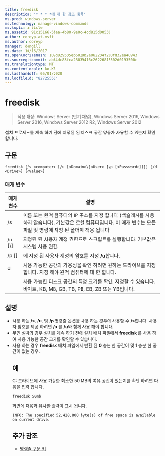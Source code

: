 ```yaml
---
title: freedisk
description: '* * * *에 대 한 참조 항목'
ms.prod: windows-server
ms.technology: manage-windows-commands
ms.topic: article
ms.assetid: 91c15166-5baa-4b80-9e0c-4cd815d00530
author: coreyp-at-msft
ms.author: coreyp
manager: dongill
ms.date: 10/16/2017
ms.openlocfilehash: 102d829535eb6028b2a062234f280fd32ea48943
ms.sourcegitcommit: ab64dc83fca28039416c26226815502d0193500c
ms.translationtype: MT
ms.contentlocale: ko-KR
ms.lasthandoff: 05/01/2020
ms.locfileid: "82725551"
---
```

# <a name="freedisk"></a>freedisk

> 적용 대상: Windows Server (반기 채널), Windows Server 2019, Windows Server 2016, Windows Server 2012 R2, Windows Server 2012

설치 프로세스를 계속 하기 전에 지정된 된 디스크 공간 양을가 사용할 수 있는지 확인 합니다.

## <a name="syntax"></a>구문
```
freedisk [/s <computer> [/u [<Domain>\]<User> [/p [<Password>]]]] [/d <Drive>] [<Value>]
```
### <a name="parameters"></a>매개 변수

|       매개 변수       |                                                                                         설명                                                                                          |
|-----------------------|----------------------------------------------------------------------------------------------------------------------------------------------------------------------------------------------|
|     /s<computer>     | 이름 또는 원격 컴퓨터의 IP 주소를 지정 합니다 (백슬래시를 사용 하지 않습니다). 기본값은 로컬 컴퓨터입니다. 이 매개 변수는 모든 파일 및 명령에 지정 된 폴더에 적용 됩니다. |
| /u [<Domain>\\]<User> |                                            지정된 된 사용자 계정 권한으로 스크립트를 실행합니다. 기본값은 시스템 사용 권한.                                            |
|    /p [<Password>]    |                                                           에 지정 된 사용자 계정의 암호를 지정 **/u**합니다.                                                            |
|      d<Drive>       |                              사용 가능한 공간의 가용성을 확인 하려면 원하는 드라이브를 지정 합니다. 지정 해야 <Drive>원격 컴퓨터에 대 한 합니다.                               |
|        <Value>        |                                     사용 가능한 디스크 공간의 특정 크기를 확인. 지정할 수 있습니다. <Value>바이트, KB, MB, GB, TB, PB, EB, ZB 또는 YB입니다.                                      |

## <a name="remarks"></a>설명
- 사용 하는 **/s**, **/u**, 및 **/p** 명령줄 옵션을 사용 하는 경우에 사용할 수 **/s**합니다. 사용자 암호를 제공 하려면 **/p** 를 **/u**와 함께 사용 해야 합니다.
- 무인 설치의 경우 설치를 계속 하기 전에 설치 배치 파일에서 **freedisk** 를 사용 하 여 사용 가능한 공간 크기를 확인할 수 있습니다.
- 사용 하는 경우 **freedisk** 배치 파일에서 반환 된 **0** 충분 한 공간이 및 **1** 충분 한 공간이 없는 경우.
  ## <a name="examples"></a>예
  C: 드라이브에 사용 가능한 최소한 50 MB의 여유 공간이 있는지를 확인 하려면 다음을 입력 합니다.
  ```
  freedisk 50mb 
  ```
  화면에 다음과 유사한 출력이 표시 됩니다.
  ```
  INFO: The specified 52,428,800 byte(s) of free space is available on current drive.
  ```
  ## <a name="additional-references"></a>추가 참조
  - [명령줄 구문 키](command-line-syntax-key.md)
